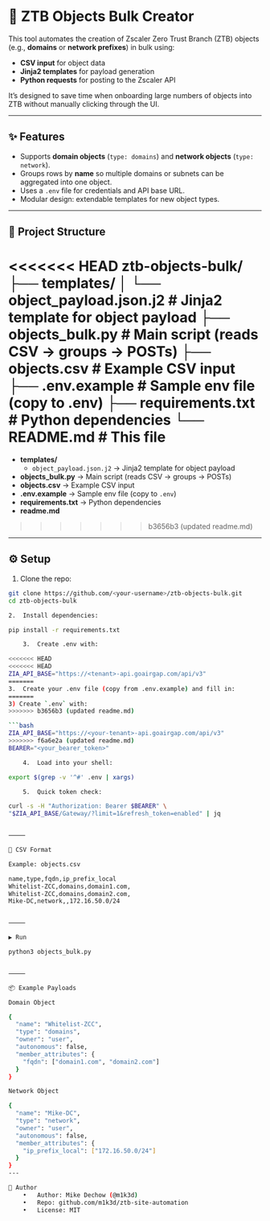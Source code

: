 # 🚀 ZTB Objects Bulk Creator

This tool automates the creation of Zscaler Zero Trust Branch (ZTB) objects (e.g., **domains** or **network prefixes**) in bulk using:

- **CSV input** for object data  
- **Jinja2 templates** for payload generation  
- **Python requests** for posting to the Zscaler API  

It’s designed to save time when onboarding large numbers of objects into ZTB without manually clicking through the UI.

---

## ✨ Features
- Supports **domain objects** (`type: domains`) and **network objects** (`type: network`).
- Groups rows by **name** so multiple domains or subnets can be aggregated into one object.
- Uses a `.env` file for credentials and API base URL.
- Modular design: extendable templates for new object types.

---

## 📂 Project Structure

<<<<<<< HEAD
ztb-objects-bulk/
├── templates/
│   └── object_payload.json.j2     # Jinja2 template for object payload
├── objects_bulk.py                # Main script (reads CSV -> groups -> POSTs)
├── objects.csv                    # Example CSV input
├── .env.example                   # Sample env file (copy to .env)
├── requirements.txt               # Python dependencies
└── README.md                      # This file
=======
- **templates/**
  - `object_payload.json.j2` → Jinja2 template for object payload
- **objects_bulk.py** → Main script (reads CSV → groups → POSTs)
- **objects.csv** → Example CSV input
- **.env.example** → Sample env file (copy to `.env`)
- **requirements.txt** → Python dependencies
- **readme.md**
>>>>>>> b3656b3 (updated readme.md)

---

## ⚙️ Setup

1. Clone the repo:
```bash
git clone https://github.com/<your-username>/ztb-objects-bulk.git
cd ztb-objects-bulk

2.	Install dependencies:

pip install -r requirements.txt

	3.	Create .env with:

<<<<<<< HEAD
<<<<<<< HEAD
ZIA_API_BASE="https://<tenant>-api.goairgap.com/api/v3"
=======
3.	Create your .env file (copy from .env.example) and fill in:
=======
3) Create `.env` with:
>>>>>>> b3656b3 (updated readme.md)

```bash
ZIA_API_BASE="https://<your-tenant>-api.goairgap.com/api/v3"
>>>>>>> f6a6e2a (updated readme.md)
BEARER="<your_bearer_token>"

	4.	Load into your shell:

export $(grep -v '^#' .env | xargs)

	5.	Quick token check:

curl -s -H "Authorization: Bearer $BEARER" \
"$ZIA_API_BASE/Gateway/?limit=1&refresh_token=enabled" | jq


⸻

📑 CSV Format

Example: objects.csv

name,type,fqdn,ip_prefix_local
Whitelist-ZCC,domains,domain1.com,
Whitelist-ZCC,domains,domain2.com,
Mike-DC,network,,172.16.50.0/24


⸻

▶️ Run

python3 objects_bulk.py


⸻

📦 Example Payloads

Domain Object

{
  "name": "Whitelist-ZCC",
  "type": "domains",
  "owner": "user",
  "autonomous": false,
  "member_attributes": {
    "fqdn": ["domain1.com", "domain2.com"]
  }
}

Network Object

{
  "name": "Mike-DC",
  "type": "network",
  "owner": "user",
  "autonomous": false,
  "member_attributes": {
    "ip_prefix_local": ["172.16.50.0/24"]
  }
}
---

👤 Author
	•	Author: Mike Dechow (@m1k3d)
	•	Repo: github.com/m1k3d/ztb-site-automation
	•	License: MIT

